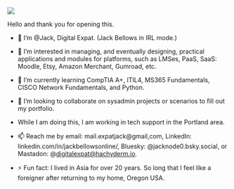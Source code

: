 


<img src="https://media4.giphy.com/media/v1.Y2lkPTc5MGI3NjExNjZ5OW40ajEzN3FhYmlxYWt0NTZ1OXR5c2IybTJ3Ymx1aWQyemM3ZiZlcD12MV9pbnRlcm5hbF9naWZfYnlfaWQmY3Q9Zw/3oFzm782xShVPmM2Ig/giphy.webp">

Hello and thank you for opening this.
- 👋 I’m @Jack, Digital Expat. (Jack Bellows in IRL mode.)
- 👀 I’m interested in managing, and eventually designing, practical applications and modules for platforms, such as LMSes, PaaS, SaaS: Moodle, Etsy, Amazon Merchant, Gumroad, etc.
- 🌱 I’m currently learning CompTIA A+, ITIL4, MS365 Fundamentals, CISCO Network Fundamentals, and Python.
- 💞️ I’m looking to collaborate on sysadmin projects or scenarios to fill out my portfolio.
- While I am doing this, I am working in tech support in the Portland area.
- 📫 Reach me by email: mail.expatjack@gmail,com, LinkedIn: linkedin.com/in/jackbellowsonline/, Bluesky: @jacknode0.bsky.social, or Mastadon: @digitalexpat@hachyderm.io.

- ⚡ Fun fact: I lived in Asia for over 20 years. So long that I feel like a foreigner after returning to my home, Oregon USA.

<!---
This page is under construction. 
--->
